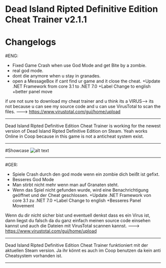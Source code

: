 # Dead Island Ripted Definitive Edition Cheat Trainer v2.1.1
# Changelogs
#ENG:
+ Fixed Game Crash when use God Mode and get Bite by a zombie.
+ real god mode.
+ dont die anymore when u stay in granades.
+ open a MessageBox if cant find ur game and it close the cheat.
+Update .NET Framework from core 3.1 to .NET 7.0
+Label Change to english
+better panel move

if ure not sure to download my cheat trainer and u think its a VIRUS--> its not because u can see my source code and u can use VirusTotal to scan the files. ---> https://www.virustotal.com/gui/home/upload


_______________________
Dead Island Ripted Definitive Edition Cheat Trainer is working for the newest version of Dead Island Ripted Definitive Edition on Steam. Yeah works Online in Coop because in this game is not a anticheat system exist.
_______________________
#Showcase
![alt text](https://i.ibb.co/RNPhk89/Screenshot-2.png)
_______________________

#GER:
+ Spiele Crash durch den god mode wenn ein zombie dich beißt ist gefixt.
+ Besseres God Mode
+ Man stirbt nicht mehr wenn man auf Granaten steht.
+ Wenn das Spiel nicht gefunden wurde, wird eine Benachrichtigung geöffnet und der Cheat geschlossen.
+Update .NET Framework von core 3.1 zu .NET 7.0
+Label Change to english
+Besseres Panel Movement

Wenn du dir nicht sicher bist und eventuell denkst dass es ein Virus ist, dann liegst du falsch da du ganz einfach meinen source code einsehen kannst und auch die Dateien mit VirusTotal scannen kannst. ---> https://www.virustotal.com/gui/home/upload


_______________________
Dead Island Ripted Definitive Edition Cheat Trainer funktioniert mit der aktuellen Steam version. Ja ihr könnt es auch im Coop benutzen da kein anti Cheatsystem vorhanden ist.
_______________________

